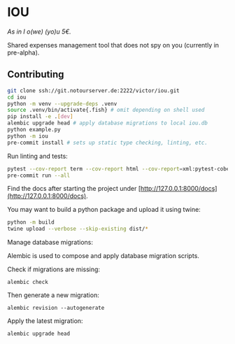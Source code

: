 IOU
===

*As in I o(we) (yo)u 5€.*

Shared expenses management tool that does not spy on you (currently in pre-alpha).

Contributing
---

```bash
git clone ssh://git.notourserver.de:2222/victor/iou.git
cd iou
python -m venv --upgrade-deps .venv
source .venv/bin/activate{.fish} # omit depending on shell used
pip install -e .[dev]
alembic upgrade head # apply database migrations to local iou.db
python example.py
python -m iou
pre-commit install # sets up static type checking, linting, etc.
```

Run linting and tests:

```bash
pytest --cov-report term --cov-report html --cov-report=xml:pytest-cobertura.xml --cov=iou test
pre-commit run --all
```

Find the docs after starting the project under [http://127.0.0.1:8000/docs](http://127.0.0.1:8000/docs).

You may want to build a python package and upload it using twine:

```bash
python -m build
twine upload --verbose --skip-existing dist/*
```

Manage database migrations:

Alembic is used to compose and apply database migration scripts.

Check if migrations are missing:

```
alembic check
```

Then generate a new migration:

```
alembic revision --autogenerate
```

Apply the latest migration:

```
alembic upgrade head
```
